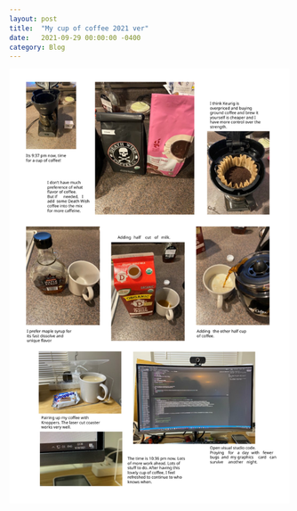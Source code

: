 ```yaml
---
layout: post
title:  "My cup of coffee 2021 ver"
date:   2021-09-29 00:00:00 -0400
category: Blog
---
```


![image](/blogs/20210929_Coffee/P1_moodboard.svg "title")